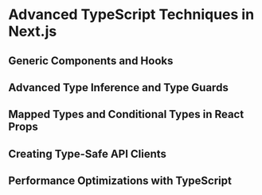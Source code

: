 # Advanced TypeScript Techniques in Next.js

## Generic Components and Hooks

## Advanced Type Inference and Type Guards

## Mapped Types and Conditional Types in React Props

## Creating Type-Safe API Clients

## Performance Optimizations with TypeScript
